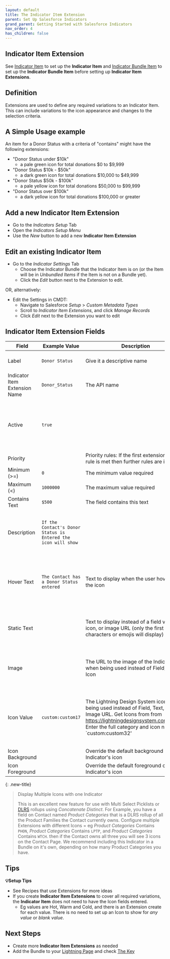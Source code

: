 ```yaml
---
layout: default
title: The Indicator Item Extension
parent: Set Up Salesforce Indicators
grand_parent: Getting Started with Salesforce Indicators
nav_order: 4
has_children: false
---
```


## Indicator Item Extension

See [Indicator Item](../indicator-item) to set up the **Indicator Item** and [Indicator Bundle Item](../indicator-bundle-item) to set up the **Indicator Bundle Item** before setting up **Indicator Item Extensions**.

## Definition

Extensions are used to define any required variations to an Indicator Item. This can include variations to the icon appearance and changes to the selection criteria. 

## A Simple Usage example

An item for a Donor Status with a criteria of "contains" might have the following extensions:
* "Donor Status under $10k"
  * a pale green icon for total donations $0 to $9,999
* "Donor Status $10k - $50k"
  * a dark green icon for total donations $10,000 to $49,999
* "Donor Status $50k - $100k"
  * a pale yellow icon for total donations $50,000 to $99,999
* "Donor Status over $100k"
  * a dark yellow icon for total donations $100,000 or greater

## Add a new Indicator Item Extension
* Go to the *Indicators Setup* Tab
* Open the *Indicators Setup Menu*
* Use the *New* button to add a new **Indicator Item Extension**

## Edit an existing Indicator Item

* Go to the *Indicator Settings* Tab
  * Choose the Indicator Bundle that the Indicator Item is on (or the Item will be in *Unbundled Items* if the Item is not on a Bundle yet). 
  * Click the *Edit* button next to the Extension to edit.

OR, alternatively:

* Edit the Settings in CMDT:
  * Navigate to Salesforce *Setup* > *Custom Metadata Types*
  * Scroll to *Indicator Item Extensions*, and click *Manage Records*
  * Click *Edit* next to the Extension you want to edit

## Indicator Item Extension Fields

|Field|Example Value|Description|Tip|
|----------|----------|-------------------|--------------------------|
|Label|`Donor Status`|Give it a descriptive name|Include the Object Name
|Indicator Item Extension Name|`Donor_Status`|The API name
|Active|`true`||Leave this unchecked until the Indicator is ready to be added to a Bundle
|Priority||Priority rules: If the first extension priority rule is met then further rules are ignored|Optional
|Minimum (>=)|`0`|The minimum value required|Optional
|Maximum (<)|`1000000`|The maximum value required|Optional
|Contains Text|`$500`|The field contains this text|
|Description|`If the Contact's Donor Status is Entered the icon will show`||Write something useful here, your future self will thank you
|Hover Text|`The Contact has a Donor Status entered`|Text to display when the user hovers over the icon|Leaving the Hover Text blank will show the field value as the hover text
|Static Text||Text to display instead of a field value, icon, or image URL (only the first 3 characters or emojis will display)|Copy and paste Emojis here for some fun Indicators
|Image||The URL to the image of the Indicator when being used instead of Field, Text, or Icon|eg link to a Static Resource, File, or Document in your Org|The use of an Image overrides any Icon settings
|Icon Value|`custom:custom17`|The Lightning Design System icon when being used instead of Field, Text, or Image URL. Get Icons from from https://lightningdesignsystem.com/icons/. Enter the full category and icon name like `custom:custom32'|If Static text is entered, the Icon colour will be used, with the static text in white
|Icon Background||Override the default background of the Indicator's icon
|Icon Foreground||Override the default foreground of the Indicator's icon

{: .new-title}
>Display Multiple Icons with one Indicator
>
>This is an excellent new feature for use with Multi Select Picklists or [DLRS](https://sfdo-community-sprints.github.io/DLRS-Documentation/) rollups using *Concatenate Distinct*. For Example, you have a field on Contact named *Product Categories* that is a DLRS rollup of all the Product Families the Contact currently owns. Configure multiple Extensions with different Icons = eg *Product Categories* Contains `PHON`, *Product Categories* Contains `LPTP`, and *Product Categories* Contains `WTCH`. then if the Contact owns all three you will see 3 icons on the Contact Page. We recommend including this Indicator in a Bundle on it's own, depending on how many Product Categories you have.

## Tips

**💡Setup Tips**
* See Recipes that use Extensions for more ideas
* If you create **Indicator Item Extensions** to cover all required variations, the **Indicator Item** does not need to have the Icon fields entered.
  * Eg values are Hot, Warm and Cold, and there is an Extension create for each value. There is no need to set up an Icon to show for *any value* or *blank value*.

## Next Steps
* Create more **Indicator Item Extensions** as needed
* Add the Bundle to your [Lightning Page](../add-to-lightning-page) and check [The Key](../the-key)
